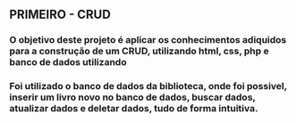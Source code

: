 ## PRIMEIRO - CRUD

### O objetivo deste projeto é aplicar os conhecimentos adiquidos para a construção de um CRUD, utilizando html, css, php e banco de dados utilizando

### Foi utilizado o banco de dados da biblioteca, onde foi possivel, inserir um livro novo no banco de dados, buscar dados, atualizar dados e deletar dados, tudo de forma intuitiva.
